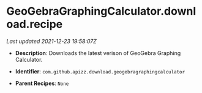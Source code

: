 # GeoGebraGraphingCalculator.download.recipe

_Last updated 2021-12-23 19:58:07Z_

- **Description**: Downloads the latest verison of GeoGebra Graphing Calculator.

- **Identifier**: `com.github.apizz.download.geogebragraphingcalculator`

- **Parent Recipes**: `None`